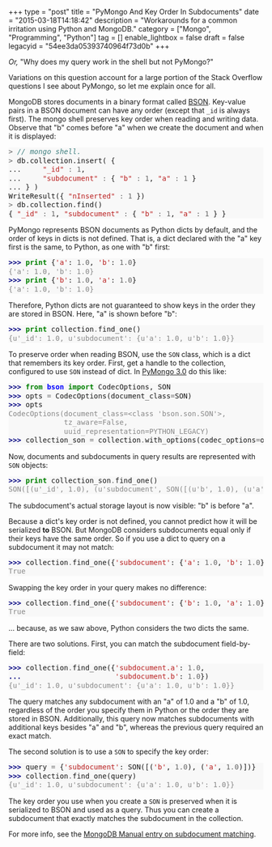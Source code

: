 +++
type = "post"
title = "PyMongo And Key Order In Subdocuments"
date = "2015-03-18T14:18:42"
description = "Workarounds for a common irritation using Python and MongoDB."
category = ["Mongo", "Programming", "Python"]
tag = []
enable_lightbox = false
draft = false
legacyid = "54ee3da05393740964f73d0b"
+++

<p><em>Or,</em> "Why does my query work in the shell but not PyMongo?"</p>
<p>Variations on this question account for a large portion of the Stack Overflow questions I see about PyMongo, so let me explain once for all.</p>
<p>MongoDB stores documents in a binary format called <a href="http://bsonspec.org/">BSON</a>.
Key-value pairs in a BSON document can have any order (except that <code>_id</code>
is always first). The mongo shell preserves key order when reading and writing
data. Observe that "b" comes before "a" when we create the document and when it
is displayed:</p>
<div class="codehilite" style="background: #f8f8f8"><pre style="line-height: 125%"><span style="color: #666666">&gt;</span> <span style="color: #408080; font-style: italic">// mongo shell.</span>
<span style="color: #666666">&gt;</span> db.collection.insert( {
...     <span style="color: #BA2121">&quot;_id&quot;</span> <span style="color: #666666">:</span> <span style="color: #666666">1</span>,
...     <span style="color: #BA2121">&quot;subdocument&quot;</span> <span style="color: #666666">:</span> { <span style="color: #BA2121">&quot;b&quot;</span> <span style="color: #666666">:</span> <span style="color: #666666">1</span>, <span style="color: #BA2121">&quot;a&quot;</span> <span style="color: #666666">:</span> <span style="color: #666666">1</span> }
... } )
WriteResult({ <span style="color: #BA2121">&quot;nInserted&quot;</span> <span style="color: #666666">:</span> <span style="color: #666666">1</span> })
<span style="color: #666666">&gt;</span> db.collection.find()
{ <span style="color: #BA2121">&quot;_id&quot;</span> <span style="color: #666666">:</span> <span style="color: #666666">1</span>, <span style="color: #BA2121">&quot;subdocument&quot;</span> <span style="color: #666666">:</span> { <span style="color: #BA2121">&quot;b&quot;</span> <span style="color: #666666">:</span> <span style="color: #666666">1</span>, <span style="color: #BA2121">&quot;a&quot;</span> <span style="color: #666666">:</span> <span style="color: #666666">1</span> } }
</pre></div>


<p>PyMongo represents BSON documents as Python dicts by default, and the order
of keys in dicts is not defined. That is, a dict declared with the "a" key
first is the same, to Python, as one with "b" first:</p>
<div class="codehilite" style="background: #f8f8f8"><pre style="line-height: 125%"><span style="color: #000080; font-weight: bold">&gt;&gt;&gt; </span><span style="color: #008000; font-weight: bold">print</span> {<span style="color: #BA2121">&#39;a&#39;</span>: <span style="color: #666666">1.0</span>, <span style="color: #BA2121">&#39;b&#39;</span>: <span style="color: #666666">1.0</span>}
<span style="color: #888888">{&#39;a&#39;: 1.0, &#39;b&#39;: 1.0}</span>
<span style="color: #000080; font-weight: bold">&gt;&gt;&gt; </span><span style="color: #008000; font-weight: bold">print</span> {<span style="color: #BA2121">&#39;b&#39;</span>: <span style="color: #666666">1.0</span>, <span style="color: #BA2121">&#39;a&#39;</span>: <span style="color: #666666">1.0</span>}
<span style="color: #888888">{&#39;a&#39;: 1.0, &#39;b&#39;: 1.0}</span>
</pre></div>


<p>Therefore, Python dicts are not guaranteed to show keys in the order they are
stored in BSON. Here, "a" is shown before "b":</p>
<div class="codehilite" style="background: #f8f8f8"><pre style="line-height: 125%"><span style="color: #000080; font-weight: bold">&gt;&gt;&gt; </span><span style="color: #008000; font-weight: bold">print</span> collection<span style="color: #666666">.</span>find_one()
<span style="color: #888888">{u&#39;_id&#39;: 1.0, u&#39;subdocument&#39;: {u&#39;a&#39;: 1.0, u&#39;b&#39;: 1.0}}</span>
</pre></div>


<p>To preserve order when reading BSON, use the <code>SON</code> class,
which is a dict that remembers its key order. First, get a handle to the
collection, configured to use <code>SON</code> instead of dict. In <a href="/blog/pymongo-3-beta/">PyMongo 3.0</a> do this like:</p>
<div class="codehilite" style="background: #f8f8f8"><pre style="line-height: 125%"><span style="color: #000080; font-weight: bold">&gt;&gt;&gt; </span><span style="color: #008000; font-weight: bold">from</span> <span style="color: #0000FF; font-weight: bold">bson</span> <span style="color: #008000; font-weight: bold">import</span> CodecOptions, SON
<span style="color: #000080; font-weight: bold">&gt;&gt;&gt; </span>opts <span style="color: #666666">=</span> CodecOptions(document_class<span style="color: #666666">=</span>SON)
<span style="color: #000080; font-weight: bold">&gt;&gt;&gt; </span>opts
<span style="color: #888888">CodecOptions(document_class=&lt;class &#39;bson.son.SON&#39;&gt;,</span>
<span style="color: #888888">             tz_aware=False,</span>
<span style="color: #888888">             uuid_representation=PYTHON_LEGACY)</span>
<span style="color: #000080; font-weight: bold">&gt;&gt;&gt; </span>collection_son <span style="color: #666666">=</span> collection<span style="color: #666666">.</span>with_options(codec_options<span style="color: #666666">=</span>opts)
</pre></div>


<p>Now, documents and subdocuments in query results are represented with
<code>SON</code> objects:</p>
<div class="codehilite" style="background: #f8f8f8"><pre style="line-height: 125%"><span style="color: #000080; font-weight: bold">&gt;&gt;&gt; </span><span style="color: #008000; font-weight: bold">print</span> collection_son<span style="color: #666666">.</span>find_one()
<span style="color: #888888">SON([(u&#39;_id&#39;, 1.0), (u&#39;subdocument&#39;, SON([(u&#39;b&#39;, 1.0), (u&#39;a&#39;, 1.0)]))])</span>
</pre></div>


<p>The subdocument's actual storage layout is now visible: "b" is before "a".</p>
<p>Because a dict's key order is not defined, you cannot predict how it will be
serialized <strong>to</strong> BSON. But MongoDB considers subdocuments equal only if their
keys have the same order. So if you use a dict to query on a subdocument it may
not match:</p>
<div class="codehilite" style="background: #f8f8f8"><pre style="line-height: 125%"><span style="color: #000080; font-weight: bold">&gt;&gt;&gt; </span>collection<span style="color: #666666">.</span>find_one({<span style="color: #BA2121">&#39;subdocument&#39;</span>: {<span style="color: #BA2121">&#39;a&#39;</span>: <span style="color: #666666">1.0</span>, <span style="color: #BA2121">&#39;b&#39;</span>: <span style="color: #666666">1.0</span>}}) <span style="color: #AA22FF; font-weight: bold">is</span> <span style="color: #008000">None</span>
<span style="color: #888888">True</span>
</pre></div>


<p>Swapping the key order in your query makes no difference:</p>
<div class="codehilite" style="background: #f8f8f8"><pre style="line-height: 125%"><span style="color: #000080; font-weight: bold">&gt;&gt;&gt; </span>collection<span style="color: #666666">.</span>find_one({<span style="color: #BA2121">&#39;subdocument&#39;</span>: {<span style="color: #BA2121">&#39;b&#39;</span>: <span style="color: #666666">1.0</span>, <span style="color: #BA2121">&#39;a&#39;</span>: <span style="color: #666666">1.0</span>}}) <span style="color: #AA22FF; font-weight: bold">is</span> <span style="color: #008000">None</span>
<span style="color: #888888">True</span>
</pre></div>


<p>... because, as we saw above, Python considers the two dicts the same.</p>
<p>There are two solutions. First, you can match the subdocument field-by-field:</p>
<div class="codehilite" style="background: #f8f8f8"><pre style="line-height: 125%"><span style="color: #000080; font-weight: bold">&gt;&gt;&gt; </span>collection<span style="color: #666666">.</span>find_one({<span style="color: #BA2121">&#39;subdocument.a&#39;</span>: <span style="color: #666666">1.0</span>,
<span style="color: #000080; font-weight: bold">... </span>                     <span style="color: #BA2121">&#39;subdocument.b&#39;</span>: <span style="color: #666666">1.0</span>})
<span style="color: #888888">{u&#39;_id&#39;: 1.0, u&#39;subdocument&#39;: {u&#39;a&#39;: 1.0, u&#39;b&#39;: 1.0}}</span>
</pre></div>


<p>The query matches any subdocument with an "a" of 1.0 and a "b" of 1.0,
regardless of the order you specify them in Python or the order they are stored
in BSON. Additionally, this query now matches subdocuments with additional
keys besides "a" and "b", whereas the previous query required an exact match.</p>
<p>The second solution is to use a <code>SON</code> to specify the key order:</p>
<div class="codehilite" style="background: #f8f8f8"><pre style="line-height: 125%"><span style="color: #000080; font-weight: bold">&gt;&gt;&gt; </span>query <span style="color: #666666">=</span> {<span style="color: #BA2121">&#39;subdocument&#39;</span>: SON([(<span style="color: #BA2121">&#39;b&#39;</span>, <span style="color: #666666">1.0</span>), (<span style="color: #BA2121">&#39;a&#39;</span>, <span style="color: #666666">1.0</span>)])}
<span style="color: #000080; font-weight: bold">&gt;&gt;&gt; </span>collection<span style="color: #666666">.</span>find_one(query)
<span style="color: #888888">{u&#39;_id&#39;: 1.0, u&#39;subdocument&#39;: {u&#39;a&#39;: 1.0, u&#39;b&#39;: 1.0}}</span>
</pre></div>


<p>The key order you use when you create a <code>SON</code> is preserved
when it is serialized to BSON and used as a query. Thus you can create a
subdocument that exactly matches the subdocument in the collection.</p>
<p>For more info, see the <a href="http://docs.mongodb.org/manual/tutorial/query-documents/#embedded-documents">MongoDB Manual entry on subdocument matching</a>.</p>
